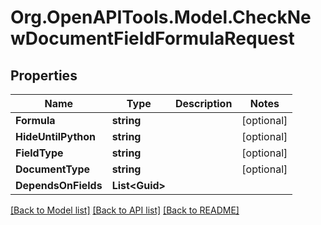 
# Org.OpenAPITools.Model.CheckNewDocumentFieldFormulaRequest

## Properties

Name | Type | Description | Notes
------------ | ------------- | ------------- | -------------
**Formula** | **string** |  | [optional] 
**HideUntilPython** | **string** |  | [optional] 
**FieldType** | **string** |  | [optional] 
**DocumentType** | **string** |  | [optional] 
**DependsOnFields** | **List&lt;Guid&gt;** |  | 

[[Back to Model list]](../README.md#documentation-for-models)
[[Back to API list]](../README.md#documentation-for-api-endpoints)
[[Back to README]](../README.md)

